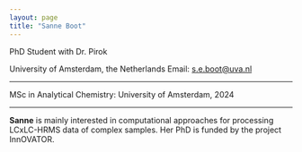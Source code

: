 ```yaml
---
layout: page
title: "Sanne Boot"
---
```


PhD Student with Dr. Pirok 

University of Amsterdam, the Netherlands 
Email: s.e.boot@uva.nl

---

MSc in Analytical Chemistry: University of Amsterdam, 2024

---

**Sanne** is mainly interested in computational approaches for processing LCxLC-HRMS data of complex samples. Her PhD is funded by the project InnOVATOR.   
